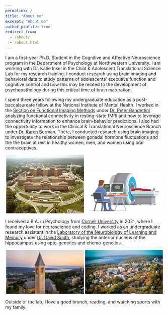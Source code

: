 ```yaml
---
permalink: /
title: "About me"
excerpt: "About me"
author_profile: true
redirect_from: 
  - /about/
  - /about.html
---
```


I am a first-year Ph.D. Student in the Cognitive and Affective Neuroscience program in the Department of Psychology at Northwestern University. I am working with Dr. Katie Insel in the Child & Adolescent Translational Science Lab for my research training. I conduct research using brain imaging and behavioral data to study patterns of adolescents' executive function and cognitive control and how this may be related to the development of psychopathology during this critical time of brain maturation. 

I spent three years following my undergraduate education as a post-baccalaureate fellow at the National Institute of Mental Health. I worked in the [Section on Functional Imaging Methods](https://fim.nimh.nih.gov/) under [Dr. Peter Bandettini](https://www.nimh.nih.gov/research/research-conducted-at-nimh/principal-investigators/peter-bandettini) analyzing functional connectivity in resting-state fMRI and how to leverage connectivity information to enhance brain-behavior predictions. I also had the opportunity to work in the Clinical & Translational Neuroscience Branch under [Dr. Karen Berman](https://www.nimh.nih.gov/research/research-conducted-at-nimh/principal-investigators/karen-berman). There, I conducted research using brain imaging to investigate the relationship between gonadal hormone fluctuations and the the brain at rest in healthy women, men, and women using oral contraceptives.

<p align="center">
  <img src="../images/NIH_Clinical_Research_Center_aerial.jpg" width="49%" />
  <img src="../images/scan.png" width="49%" />
</p>

I received a B.A. in Psychology from  [Cornell University](https://www.cornell.edu/) in 2021, where I found my love for neuroscience and coding. I worked as an undergraduate research assistant in the [Laboratory of the Neurobiology of Learning and Memory](https://blogs.cornell.edu/davidsmithlab/) under [Dr. David Smith](https://psychology.cornell.edu/david-m-smith), studying the anterior nucleus of the hippocampus using opto-genetics and chemo-genetics. 

<p align="center">
  <img src="../images/Cornell-University-Ithaca-NY-1024x576.jpg" width="49%" />
  <img src="../images/ithaca.jpg" width="49%" />
</p>

Outside of the lab, I love a good brunch, reading, and watching sports with my family. 